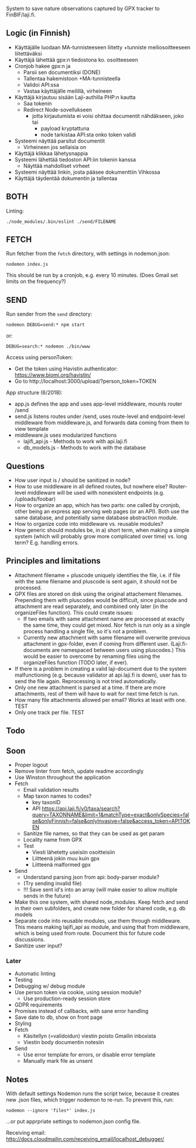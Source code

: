 System to save nature observations captured by GPX tracker to FinBIF/laji.fi.


## Logic (in Finnish)

- Käyttäjälle luodaan MA-tunnisteeseen liitetty +tunniste meiliosoitteeseen liitettäväksi
- Käyttäjä lähettää gpx:n tiedostona ko. osoitteeseen
- Cronjob hakee gpx:n ja
    - Parsii sen documentiksi (DONE)
    - Tallentaa hakemistoon +MA-tunnisteella
    - Validoi API:ssa
    - Vastaa käyttäjälle meilillä, virheineen
- Käyttäjä kirjautuu sisään Laji-authilla PHP:n kautta
    - Saa tokenin
    - Redirect Node-sovellukseen
        - jotta kirjautumista ei voisi ohittaa documentit nähdäkseen, joko tai
            - payload kryptattuna
            - node tarkistaa API:sta onko token validi
- Systeemi näyttää parsitut documentit
    - Virheineen jos sellaisia on 
- Käyttäjä klikkaa lähetysnappia
- Systeemi lähettää tiedoston API:iin tokenin kanssa
    - Näyttää mahdolliset virheet
- Systeemi näyttää linkin, josta pääsee dokumenttiin Vihkossa
- Käyttäjä täydentää dokumentin ja tallentaa

## BOTH

Linting:

    ./node_modules/.bin/eslint ./send/FILENAME

## FETCH

Run fetcher from the `fetch` directory, with settings in nodemon.json:

    nodemon index.js

This should be run by a cronjob, e.g. every 10 minutes. (Does Gmail set limits on the frequency?)

## SEND

Run sender from the `send` directory:

    nodemon DEBUG=send:* npm start

or:

    DEBUG=search:* nodemon ./bin/www

Access using personToken:
- Get the token using Havistin authenticator: https://www.biomi.org/havistin/
- Go to http://localhost:3000/upload/?person_token=TOKEN

App structure (6/2018):
- app.js defines the app and uses app-level middleware, mounts router /send
- send.js listens routes under /send, uses route-level and endpoint-level middleware from middleware.js, and forwards data coming from them to view template
- middleware.js uses modularized functions
    - lajifi_api.js - Methods to work with api.laji.fi
    - db_models.js - Methods to work with the database

## Questions

- How user input is / should be sanitized in node? 
- How to use middleware in all defined routes, but nowhere else? Router-level middleware will be used with nonexistent endpoints (e.g. /uploads/foobar)
- How to organize an app, which has two parts: one called by cronjob, other being an express app serving web pages (or an API). Both use the same database, and potentially same database abstraction module.
- How to organize code into middleware vs. reusable modules? 
- How generic should modules be, in a) short term, when making a simple system (which will probably grow more complicated over time) vs. long term? E.g. handling errors.

## Principles and limitations

- Attachment filename + pluscode uniquely identifies the file, i.e. if file with the same filename and pluscode is sent again, it should not be processed.
- GPX files are stored on disk using the original attachement filenames. Prepending them with pluscodes would be difficult, since pluscode and attachment are read separately, and combined only later (in the organizeFiles function). This could create issues:
    - If two emails with same attachment name are processed at exactly the same time, they could get mixed. Nor fetch is run only as a single process handling a single file, so it's not a problem.
    - Currently new attachment with same filename will overwrite previous attachment in gpx-folder, even if coming from different user. (Laji.fi-documents are namespaced between users using pluscodes.) This would be easier to overcome by renaming files using the organizeFiles function (TODO later, if ever).
- If there is a problem in creating a valid laji-document due to the system malfunctioning (e.g. because validator at api.laji.fi is down), user has to send the file again. Reprocessing is not tried automatically.
- Only one new attachment is parsed at a time. If there are more attachments, rest of them will have to wait for next time fetch is run.
- How many file attachments allowed per email? Works at least with one. TEST
- Only one track per file. TEST

## Todo

## Soon
- Proper logout
- Remove linter from fetch, update readme accordingly
- Use Winston throughout the application
- Fetch
    - Email validation results
    - Map taxon names to codes?
        - key taxonID
        - API https://api.laji.fi/v0/taxa/search?query=TAXONNAME&limit=1&matchType=exact&onlySpecies=false&onlyFinnish=false&onlyInvasive=false&access_token=APITOKEN
    - Sanitize file names, so that they can be used as get param
    - Locality name from GPX
    - Test
        - Viesti lähetetty useisiin osoitteisiin
        - Liitteenä jokin muu kuin gpx
        - Liitteenä malformed gpx
- Send
    - Understand parsing json from api: body-parser module?
    - (Try sending invalid file)
    - !!! Save sent id's into an array (will make easier to allow multiple sends in the future)
- Make this one system, with shared node_modules. Keep fetch and send in their own subfolders, and create new folder for shared code, e.g. db models
- Separate code into reusable modules, use them through middleware. This means making lajifi_api as module, and using that from middleware, which is being used from route. Document this for future code discussions.
- Sanitize user input?

### Later
- Automatic linting
- Testing
- Debugging w/ debug module
- Use person token via cookie, using session module?
    - Use production-ready session store
- GDPR requirements
- Promises instead of callbacks, with sane error handling
- Save date to db, show on front page
- Styling
- Fetch
    - Käsitellyn (=validoidun) viestin poisto Gmailin inboxista
    - Viestin body documentin notesiin
- Send
    - Use error template for errors, or disable error template
    - Manually mark file as unsent


## Notes

With default settings Nodemon runs the script twice, because it creates new .json files, which trigger nodemon to re-run. To prevent this, run:

    nodemon --ignore 'files*' index.js

...or put apprpriate settings to nodemon.json config file.

Receiving email: http://docs.cloudmailin.com/receiving_email/localhost_debugger/


